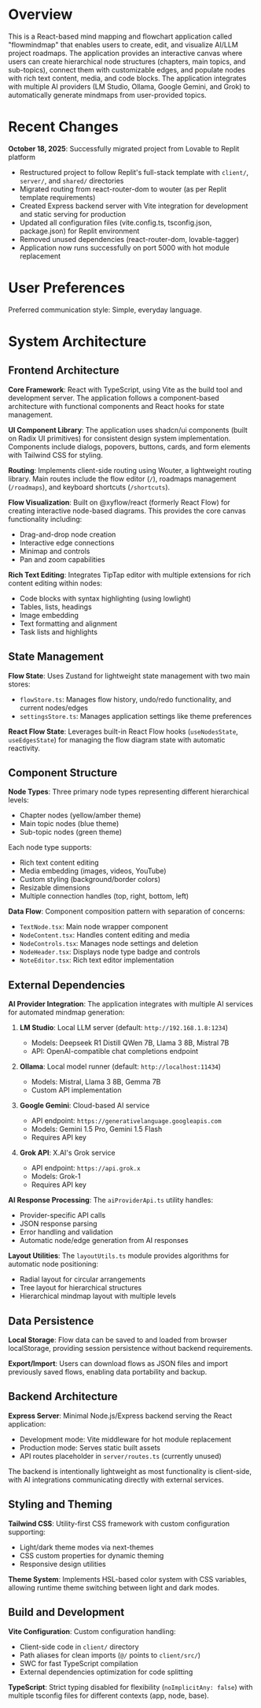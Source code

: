 # Overview

This is a React-based mind mapping and flowchart application called "flowmindmap" that enables users to create, edit, and visualize AI/LLM project roadmaps. The application provides an interactive canvas where users can create hierarchical node structures (chapters, main topics, and sub-topics), connect them with customizable edges, and populate nodes with rich text content, media, and code blocks. The application integrates with multiple AI providers (LM Studio, Ollama, Google Gemini, and Grok) to automatically generate mindmaps from user-provided topics.

# Recent Changes

**October 18, 2025**: Successfully migrated project from Lovable to Replit platform
- Restructured project to follow Replit's full-stack template with `client/`, `server/`, and `shared/` directories
- Migrated routing from react-router-dom to wouter (as per Replit template requirements)
- Created Express backend server with Vite integration for development and static serving for production
- Updated all configuration files (vite.config.ts, tsconfig.json, package.json) for Replit environment
- Removed unused dependencies (react-router-dom, lovable-tagger)
- Application now runs successfully on port 5000 with hot module replacement

# User Preferences

Preferred communication style: Simple, everyday language.

# System Architecture

## Frontend Architecture

**Core Framework**: React with TypeScript, using Vite as the build tool and development server. The application follows a component-based architecture with functional components and React hooks for state management.

**UI Component Library**: The application uses shadcn/ui components (built on Radix UI primitives) for consistent design system implementation. Components include dialogs, popovers, buttons, cards, and form elements with Tailwind CSS for styling.

**Routing**: Implements client-side routing using Wouter, a lightweight routing library. Main routes include the flow editor (`/`), roadmaps management (`/roadmaps`), and keyboard shortcuts (`/shortcuts`).

**Flow Visualization**: Built on @xyflow/react (formerly React Flow) for creating interactive node-based diagrams. This provides the core canvas functionality including:
- Drag-and-drop node creation
- Interactive edge connections
- Minimap and controls
- Pan and zoom capabilities

**Rich Text Editing**: Integrates TipTap editor with multiple extensions for rich content editing within nodes:
- Code blocks with syntax highlighting (using lowlight)
- Tables, lists, headings
- Image embedding
- Text formatting and alignment
- Task lists and highlights

## State Management

**Flow State**: Uses Zustand for lightweight state management with two main stores:
- `flowStore.ts`: Manages flow history, undo/redo functionality, and current nodes/edges
- `settingsStore.ts`: Manages application settings like theme preferences

**React Flow State**: Leverages built-in React Flow hooks (`useNodesState`, `useEdgesState`) for managing the flow diagram state with automatic reactivity.

## Component Structure

**Node Types**: Three primary node types representing different hierarchical levels:
- Chapter nodes (yellow/amber theme)
- Main topic nodes (blue theme)
- Sub-topic nodes (green theme)

Each node type supports:
- Rich text content editing
- Media embedding (images, videos, YouTube)
- Custom styling (background/border colors)
- Resizable dimensions
- Multiple connection handles (top, right, bottom, left)

**Data Flow**: Component composition pattern with separation of concerns:
- `TextNode.tsx`: Main node wrapper component
- `NodeContent.tsx`: Handles content editing and media
- `NodeControls.tsx`: Manages node settings and deletion
- `NodeHeader.tsx`: Displays node type badge and controls
- `NoteEditor.tsx`: Rich text editor implementation

## External Dependencies

**AI Provider Integration**: The application integrates with multiple AI services for automated mindmap generation:

1. **LM Studio**: Local LLM server (default: `http://192.168.1.8:1234`)
   - Models: Deepseek R1 Distill QWen 7B, Llama 3 8B, Mistral 7B
   - API: OpenAI-compatible chat completions endpoint

2. **Ollama**: Local model runner (default: `http://localhost:11434`)
   - Models: Mistral, Llama 3 8B, Gemma 7B
   - Custom API implementation

3. **Google Gemini**: Cloud-based AI service
   - API endpoint: `https://generativelanguage.googleapis.com`
   - Models: Gemini 1.5 Pro, Gemini 1.5 Flash
   - Requires API key

4. **Grok API**: X.AI's Grok service
   - API endpoint: `https://api.grok.x`
   - Models: Grok-1
   - Requires API key

**AI Response Processing**: The `aiProviderApi.ts` utility handles:
- Provider-specific API calls
- JSON response parsing
- Error handling and validation
- Automatic node/edge generation from AI responses

**Layout Utilities**: The `layoutUtils.ts` module provides algorithms for automatic node positioning:
- Radial layout for circular arrangements
- Tree layout for hierarchical structures
- Hierarchical mindmap layout with multiple levels

## Data Persistence

**Local Storage**: Flow data can be saved to and loaded from browser localStorage, providing session persistence without backend requirements.

**Export/Import**: Users can download flows as JSON files and import previously saved flows, enabling data portability and backup.

## Backend Architecture

**Express Server**: Minimal Node.js/Express backend serving the React application:
- Development mode: Vite middleware for hot module replacement
- Production mode: Serves static built assets
- API routes placeholder in `server/routes.ts` (currently unused)

The backend is intentionally lightweight as most functionality is client-side, with AI integrations communicating directly with external services.

## Styling and Theming

**Tailwind CSS**: Utility-first CSS framework with custom configuration supporting:
- Light/dark theme modes via next-themes
- CSS custom properties for dynamic theming
- Responsive design utilities

**Theme System**: Implements HSL-based color system with CSS variables, allowing runtime theme switching between light and dark modes.

## Build and Development

**Vite Configuration**: Custom configuration handling:
- Client-side code in `client/` directory
- Path aliases for clean imports (`@/` points to `client/src/`)
- SWC for fast TypeScript compilation
- External dependencies optimization for code splitting

**TypeScript**: Strict typing disabled for flexibility (`noImplicitAny: false`) with multiple tsconfig files for different contexts (app, node, base).